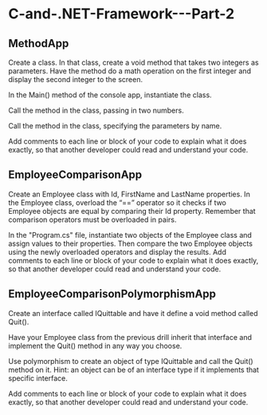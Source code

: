 # C-and-.NET-Framework---Part-2
## MethodApp
Create a class. In that class, create a void method that takes two integers as parameters. Have the method do a math operation on the first integer and display the second integer to the screen. 

In the Main() method of the console app, instantiate the class.

Call the method in the class, passing in two numbers. 

Call the method in the class, specifying the parameters by name.

Add comments to each line or block of your code to explain what it does exactly, so that another developer could read and understand your code.

## EmployeeComparisonApp
Create an Employee class with Id, FirstName and LastName properties. 
In the Employee class, overload the “==” operator so it checks if two Employee objects are equal by comparing their Id property. Remember that comparison operators must be overloaded in pairs. 

In the "Program.cs" file, instantiate two objects of the Employee class and assign values to their properties. Then compare the two Employee objects using the newly overloaded operators and display the results.
Add comments to each line or block of your code to explain what it does exactly, so that another developer could read and understand your code.

## EmployeeComparisonPolymorphismApp

Create an interface called IQuittable and have it define a void method called Quit().

Have your Employee class from the previous drill inherit that interface and implement the Quit() method in any way you choose.

Use polymorphism to create an object of type IQuittable and call the Quit() method on it. Hint: an object can be of an interface type if it implements that specific interface.

Add comments to each line or block of your code to explain what it does exactly, so that another developer could read and understand your code.
